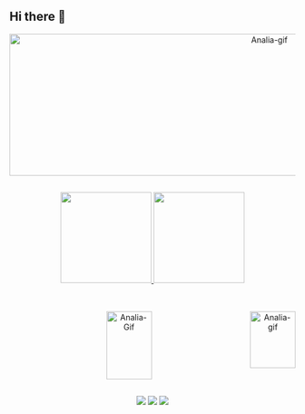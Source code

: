 ## Hi there 👋

<!--
**AnaliaAlves/AnaliaAlves** is a ✨ _special_ ✨ repository because its `README.md` (this file) appears on your GitHub profile.

Here are some ideas to get you started:

- 🔭 I’m currently working on ...
- 🌱 I’m currently learning ...
- 👯 I’m looking to collaborate on ...
- 🤔 I’m looking for help with ...
- 💬 Ask me about ...
- 📫 How to reach me: ...
- 😄 Pronouns: ...
- ⚡ Fun fact: ...
-->
<div align="center">
<img align="center" height="250" Width="900" alt="Analia-gif" src="https://cdn.discordapp.com/attachments/866708698520354816/1250019646799876126/Design_sem_nome_1.gif?ex=66696b04&is=66681984&hm=e802c0565b172bfa410d8c2df6379428472ad936d1f935f4b099eda3585100c4&">
</div>

##

<div  align="center">
	<a href="https://beacons.ai/AnaliaAlves">
	<img height="160em" src="http://github-readme-stats.vercel.app/api?username=AnaliaAlves&show_icons=true&theme=cobalt&include_commits=true&count_private=true"/_>
	<img height="160em" src="http://github-readme-stats.vercel.app/api/top-langs/?username=AnaliaAlves&layout=compact&langs_count=16&theme=cobalt"/_>
</div>

##

<div style="display: inline_block" align="center"><br>
	  <img align="center" alt="Analia-Gif" height="120" Width="80" src="https://cdn.jsdelivr.net/gh/devicons/devicon@latest/icons/python/python-original-wordmark.svg">
  <img align="right" alt="Analia-gif" src="https://cdn.discordapp.com/attachments/866708698520354816/1250002596966436895/ezgif-1-1b1a1e99df.gif?ex=66695b23&is=666809a3&hm=6592cbaf4b10eacd37ba4324cc75202097e70272fd9e08382de7b1290483cf6f&" height="100" Width="80">
</div>

##

<div align="center">
  <a href="mailto:celynadev@gmail.com"><img src="https://img.shields.io/badge/Gmail-D14836?style=for-the-badge&logo=gmail&logoColor=white" target="_blank"></a>
  <a href="https://discord.com/channels/@me" target="_blank"><img src= "https://img.shields.io/badge/Discord-7289DA?style=for-the-badge&logo=discord&logoColor=white" target="_blank"></a>
  <a href="https://www.linkedin.com/in/an%C3%A1lia-alves-2b4971252/" target="_blank"><img src="https://img.shields.io/badge/LinkedIn-0077B5?style=for-the-badge&logo=linkedin&logoColor=white" target="_blank"></a>
</a>
